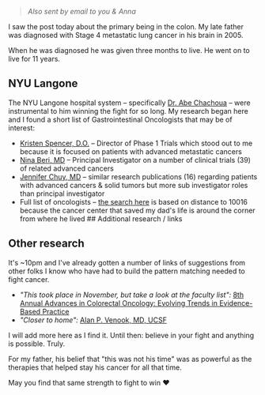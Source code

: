 > _Also sent by email to you & Anna_

I saw the post today about the primary being in the colon. My late father was diagnosed with Stage 4 metastatic lung cancer in his brain in 2005.

When he was diagnosed he was given three months to live. He went on to live for 11 years.

## NYU Langone

The NYU Langone hospital system – specifically [Dr. Abe Chachoua][1] – were instrumental to him winning the fight for so long. My research began here and I found a short list of Gastrointestinal Oncologists that may be of interest:

* [Kristen Spencer, D.O.][2] – Director of Phase 1 Trials which stood out to me because it is focused on patients with advanced metastatic cancers 
* [Nina Beri, MD][3] – Principal Investigator on a number of clinical trials (39) of related advanced cancers 
* [Jennifer Chuy, MD][4] – similar research publications (16) regarding patients with advanced cancers & solid tumors but more sub investigator roles than principal investigator
* Full list of oncologists – [the search here][5] is based on distance to 10016 because the cancer center that saved my dad's life is around the corner from where he lived ## Additional research / links

## Other research

It's ~10pm and I've already gotten a number of links of suggestions from other folks I know who have had to build the pattern matching needed to fight cancer. 

* _"This took place in November, but take a look at the faculty list":_ [8th Annual Advances in Colorectal Oncology: Evolving Trends in Evidence-Based Practice][6]
* _"Closer to home":_ [Alan P. Venook, MD, UCSF][7]

I will add more here as I find it. Until then: believe in your fight and anything is possible. Truly.

For my father, his belief that "this was not his time" was as powerful as the therapies that helped stay his cancer for all that time.

May you find that same strength to fight to win ❤️

[1]: https://nyulangone.org/doctors/1518968643/abraham-chachoua
[2]: https://nyulangone.org/doctors/1720400906/kristen-spencer
[3]: https://nyulangone.org/doctors/1922364686/nina-beri
[4]: https://nyulangone.org/doctors/1174826531/jennifer-chuy
[5]: https://nyulangone.org/doctors/specialty/gastrointestinal-oncologist?sort=availability&pageSize=20&center-point=40.74727%2C-73.9800645&address=New+York%2C+NY+10016%2C+USA&page=1&treats=adults&searchRadius=25
[6]: https://mskcc.cloud-cme.com/course/courseoverview?EID=48421
[7]: https://cancer.ucsf.edu/people/venook.alan
